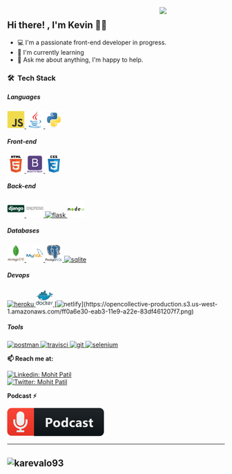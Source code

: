 <img align='right' src='https://media.giphy.com/media/ZRuKDS1t4peb6/giphy.gif' width='30%'> 
<h2> Hi there! , I'm Kevin ✌🏼</h2>

- 💻 I'm a passionate front-end developer in progress.
- 🌱 I'm currently learning
- 💬 Ask me about anything, I'm happy to help.


<h3> 🛠 &nbsp;Tech Stack</h3>

<h5>Languages</h5>
<div>
	<a href="https://developer.mozilla.org/en-US/docs/Web/JavaScript" target="_blank"> <img src="https://raw.githubusercontent.com/devicons/devicon/master/icons/javascript/javascript-original.svg" alt="javascript" width="40" height="40"/> </a>
 <a href="https://www.java.com" target="_blank"> <img src="https://raw.githubusercontent.com/devicons/devicon/master/icons/java/java-original.svg" alt="java" width="40" height="40"/> </a> 
	<a href="https://www.python.org" target="_blank"> <img src="https://raw.githubusercontent.com/devicons/devicon/master/icons/python/python-original.svg" alt="python" width="40" height="40"/> </a>
</div>
<h5>Front-end</h5>
<div>
	<a href="https://www.w3.org/html/" target="_blank"> <img src="https://raw.githubusercontent.com/devicons/devicon/master/icons/html5/html5-original-wordmark.svg" alt="html5" width="40" height="40"/> </a> 
	<a href="https://getbootstrap.com" target="_blank"> <img src="https://raw.githubusercontent.com/devicons/devicon/master/icons/bootstrap/bootstrap-plain-wordmark.svg" alt="bootstrap" width="40" height="40"/> </a> <a href="https://www.w3schools.com/css/" target="_blank"> <img src="https://raw.githubusercontent.com/devicons/devicon/master/icons/css3/css3-original-wordmark.svg" alt="css3" width="40" height="40"/> </a> 
</div>
<h5>Back-end</h5>
<div>
<a href="https://www.djangoproject.com/" target="_blank"> <img src="https://raw.githubusercontent.com/devicons/devicon/master/icons/django/django-original.svg" alt="django" width="40" height="40"/> </a>
	<a href="https://expressjs.com" target="_blank"> <img src="https://raw.githubusercontent.com/devicons/devicon/master/icons/express/express-original-wordmark.svg" alt="express" width="40" height="40"/> </a> 
	 <a href="https://flask.palletsprojects.com/" target="_blank"> <img src="https://www.vectorlogo.zone/logos/pocoo_flask/pocoo_flask-icon.svg" alt="flask" width="40" height="40"/> </a>
	<a href="https://nodejs.org" target="_blank"> <img src="https://raw.githubusercontent.com/devicons/devicon/master/icons/nodejs/nodejs-original-wordmark.svg" alt="nodejs" width="40" height="40"/> </a>
</div>

<h5>Databases</h5>
<div>
	<a href="https://www.mongodb.com/" target="_blank"> <img src="https://raw.githubusercontent.com/devicons/devicon/master/icons/mongodb/mongodb-original-wordmark.svg" alt="mongodb" width="40" height="40"/> </a>
	<a href="https://www.mysql.com/" target="_blank"> <img src="https://raw.githubusercontent.com/devicons/devicon/master/icons/mysql/mysql-original-wordmark.svg" alt="mysql" width="40" height="40"/> </a> 
	<a href="https://www.postgresql.org" target="_blank"> <img src="https://raw.githubusercontent.com/devicons/devicon/master/icons/postgresql/postgresql-original-wordmark.svg" alt="postgresql" width="40" height="40"/> </a>
	<a href="https://www.sqlite.org/" target="_blank"> <img src="https://www.vectorlogo.zone/logos/sqlite/sqlite-icon.svg" alt="sqlite" width="40" height="40"/> </a>
   </div>

<h5>Devops</h5>
<div>
  <a href="https://heroku.com" target="_blank"> <img src="https://www.vectorlogo.zone/logos/heroku/heroku-icon.svg" alt="heroku" width="40" height="40"/> </a>
	<a href="https://www.docker.com/" target="_blank"> <img src="https://raw.githubusercontent.com/devicons/devicon/master/icons/docker/docker-original-wordmark.svg" alt="docker" width="40" height="40"/> </a>
	[<img src='https://cdn.jsdelivr.net/npm/simple-icons@3.0.1/icons/netlify.svg' alt='netlify' height='40'>](https://opencollective-production.s3.us-west-1.amazonaws.com/ff0a6e30-eab3-11e9-a22e-83df461207f7.png)   
</div>

<h5>Tools</h5>
<div>
	<a href="https://postman.com" target="_blank"> <img src="https://www.vectorlogo.zone/logos/getpostman/getpostman-icon.svg" alt="postman" width="40" height="40"/> </a>
	 <a href="https://travis-ci.org" target="_blank"> <img src="https://www.vectorlogo.zone/logos/travis-ci/travis-ci-icon.svg" alt="travisci" width="40" height="40"/> </a>
	 <a href="https://git-scm.com/" target="_blank"> <img src="https://www.vectorlogo.zone/logos/git-scm/git-scm-icon.svg" alt="git" width="40" height="40"/> </a> <a href="https://www.selenium.dev" target="_blank"> <img src="https://raw.githubusercontent.com/detain/svg-logos/780f25886640cef088af994181646db2f6b1a3f8/svg/selenium-logo.svg" alt="selenium" width="40" height="40"/> </a>
</div>







**📫 Reach me at:**<br>

[![Linkedin: Mohit Patil](https://img.shields.io/badge/-KevinArevalo-blue?style=flat-square&logo=Linkedin&logoColor=white&link=https://www.linkedin.com/in/kevin-arevalo-50b703181/)](https://www.linkedin.com/in/kevin-arevalo-50b703181/)      
[![Twitter: Mohit Patil](https://img.shields.io/twitter/follow/Karevalo13?style=social)](https://twitter.com/Karevalo13)


**Podcast ⚡️**
<p align="left">
  <img src="https://raw.githubusercontent.com/8bithemant/8bithemant/master/svg/streaming/podcast.svg"> 
</p>




---
<h2><img align="center" src="https://github-readme-stats.vercel.app/api/top-langs?username=karevalo93&show_icons=true&locale=en&layout=compact" alt="karevalo93"/></h2>

